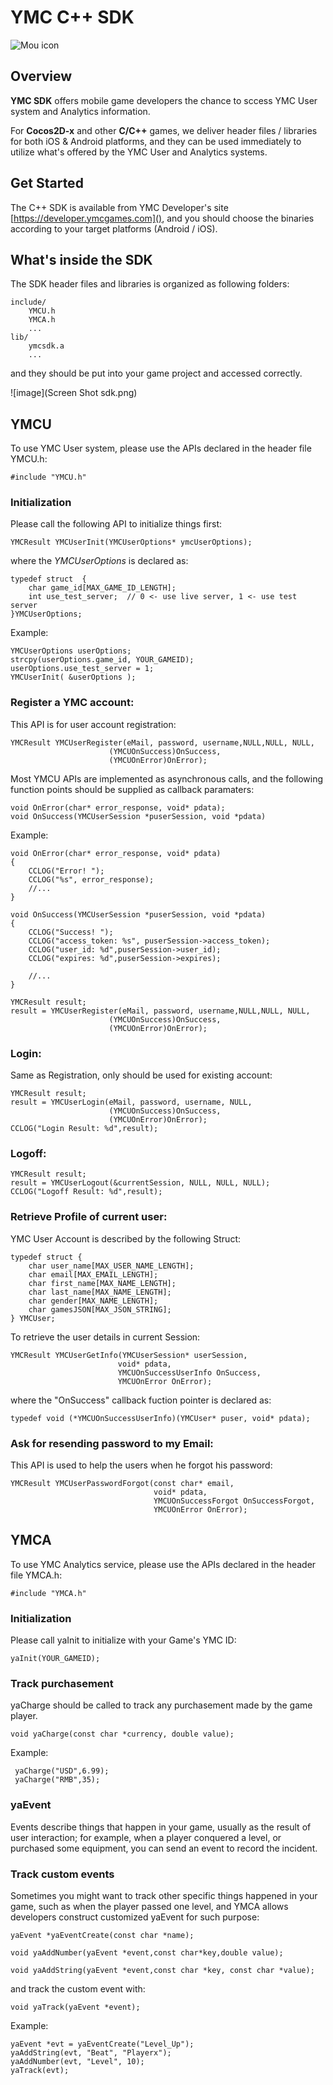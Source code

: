 # YMC C++ SDK 

![Mou icon](http://developer.ymcgames.com/images/ymc-logo.png)

## Overview

**YMC SDK** offers mobile game developers the chance to sccess YMC User system and Analytics information.

For **Cocos2D-x** and other **C/C++** games, we deliver header files / libraries for both iOS & Android platforms, and they can be used immediately to utilize what's offered by the YMC User and Analytics systems. 

## Get Started
The C++ SDK is available from YMC Developer's site [https://developer.ymcgames.com](), and you should choose the binaries according to your target platforms (Android / iOS).

## What's inside the SDK
The SDK header files and libraries is organized as following folders:
 
	include/
		YMCU.h
		YMCA.h
		...
	lib/	
		ymcsdk.a
		...

and they should be put into your game project and accessed correctly.

![image](Screen Shot sdk.png)

## YMCU 
To use YMC User system, please use the APIs declared in the header file YMCU.h:

	#include "YMCU.h"
	
### Initialization  
Please call the following API to initialize things first:
  
	YMCResult YMCUserInit(YMCUserOptions* ymcUserOptions);
where the *YMCUserOptions* is declared as:

    typedef struct  {
        char game_id[MAX_GAME_ID_LENGTH];
        int use_test_server;  // 0 <- use live server, 1 <- use test server
    }YMCUserOptions;
	
Example:

	YMCUserOptions userOptions;
    strcpy(userOptions.game_id, YOUR_GAMEID);
    userOptions.use_test_server = 1;
    YMCUserInit( &userOptions );
    	
### Register a YMC account:
This API is for user account registration:
  
	YMCResult YMCUserRegister(eMail, password, username,NULL,NULL, NULL,
                          (YMCUOnSuccess)OnSuccess,
                          (YMCUOnError)OnError);
                          
Most YMCU APIs are implemented as asynchronous calls, and the following function points should be supplied as callback paramaters:

    void OnError(char* error_response, void* pdata);
    void OnSuccess(YMCUserSession *puserSession, void *pdata)

Example:

    void OnError(char* error_response, void* pdata)
	{
    	CCLOG("Error! ");
    	CCLOG("%s", error_response);
        //...
	}

	void OnSuccess(YMCUserSession *puserSession, void *pdata)
	{
    	CCLOG("Success! ");
    	CCLOG("access_token: %s", puserSession->access_token);
    	CCLOG("user_id: %d",puserSession->user_id);
    	CCLOG("expires: %d",puserSession->expires);
    
    	//...
    }

	YMCResult result;
    result = YMCUserRegister(eMail, password, username,NULL,NULL, NULL,
                          (YMCUOnSuccess)OnSuccess,
                          (YMCUOnError)OnError);
                         
### Login:
Same as Registration, only should be used for existing account:

	YMCResult result;
	result = YMCUserLogin(eMail, password, username, NULL,
                          (YMCUOnSuccess)OnSuccess,
                          (YMCUOnError)OnError);
    CCLOG("Login Result: %d",result);
    

### Logoff:

	YMCResult result;
    result = YMCUserLogout(&currentSession, NULL, NULL, NULL);
    CCLOG("Logoff Result: %d",result);
    
### Retrieve Profile of current user:
YMC User Account is described by the following Struct:

    typedef struct {
        char user_name[MAX_USER_NAME_LENGTH];
        char email[MAX_EMAIL_LENGTH];
        char first_name[MAX_NAME_LENGTH];
        char last_name[MAX_NAME_LENGTH];
        char gender[MAX_NAME_LENGTH];
        char gamesJSON[MAX_JSON_STRING];
    } YMCUser;
    
To retrieve the user details in current Session:    
    	
	YMCResult YMCUserGetInfo(YMCUserSession* userSession,
                            void* pdata,
                            YMCUOnSuccessUserInfo OnSuccess,
                            YMCUOnError OnError);
where the "OnSuccess" callback fuction pointer is declared as:

	typedef void (*YMCUOnSuccessUserInfo)(YMCUser* puser, void* pdata);
                           
### Ask for resending password to my Email:
This API is used to help the users when he forgot his password:
 
	YMCResult YMCUserPasswordForgot(const char* email,
                                    void* pdata,
                                    YMCUOnSuccessForgot OnSuccessForgot,
                                    YMCUOnError OnError);
     

## YMCA
To use YMC Analytics service, please use the APIs declared in the header file YMCA.h:

	#include "YMCA.h"

### Initialization
Please call yaInit to initialize with your Game's YMC ID:

	yaInit(YOUR_GAMEID);

### Track purchasement
yaCharge should be called to track any purchasement made by the game player.

    void yaCharge(const char *currency, double value);
    
Example:

     yaCharge("USD",6.99);
     yaCharge("RMB",35);


### yaEvent
Events describe things that happen in your game, usually as the result of user interaction; for example, when a player conquered a level, or purchased some equipment, you can send an event to record the incident.
	
### Track custom events
Sometimes you might want to track other specific things happened in your game, such as when the player passed one level, and YMCA allows developers construct customized yaEvent for such purpose: 

    yaEvent *yaEventCreate(const char *name);

    void yaAddNumber(yaEvent *event,const char*key,double value);

    void yaAddString(yaEvent *event,const char *key, const char *value); 

and track the custom event with:
    
    void yaTrack(yaEvent *event);		

Example:

	yaEvent *evt = yaEventCreate("Level_Up");
	yaAddString(evt, "Beat", "Playerx");
	yaAddNumber(evt, "Level", 10);
	yaTrack(evt);


